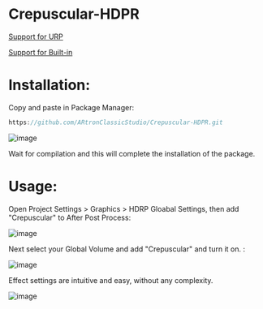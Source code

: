 # Crepuscular-HDPR

[Support for URP](https://github.com/ARtronClassicStudio/Crepuscular-URP)

[Support for Built-in](https://github.com/ARtronClassicStudio/Crepuscular-Built-in)


[](https://user-images.githubusercontent.com/68843488/226691739-b9a3eb28-210b-47bc-8d2a-988a45d48b9f.mp4)



# Installation:
Copy and paste in Package Manager:

```C#
https://github.com/ARtronClassicStudio/Crepuscular-HDPR.git
```
![image](https://user-images.githubusercontent.com/68843488/226684938-018e2bd4-7abd-478c-b29f-c84c7bae7bb2.png)

Wait for compilation and this will complete the installation of the package.

# Usage:

Open Project Settings > Graphics > HDRP Gloabal Settings, then add "Crepuscular" to After Post Process:

![image](https://github.com/ARtronClassicStudio/Crepuscular-HDPR/assets/68843488/8425afff-a2c4-4983-9e5c-3dca7be28a84)

Next select your Global Volume and add "Crepuscular" and turn it on. :

![image](https://user-images.githubusercontent.com/68843488/226687065-f7d59da2-f03c-4fe8-955a-45de9157260d.png)

Effect settings are intuitive and easy, without any complexity.

![image](https://github.com/ARtronClassicStudio/Crepuscular-HDPR/assets/68843488/d8387cba-d77b-423d-bc14-2b85fe9917d2)
